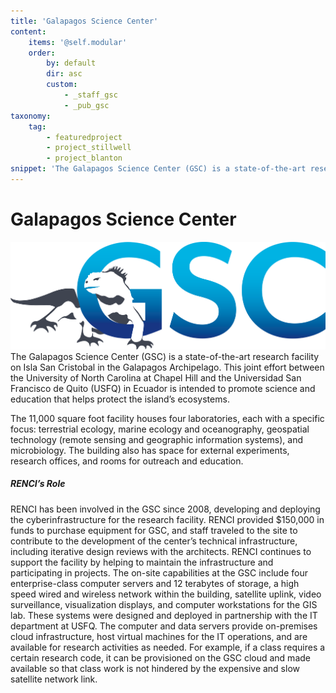 ```yaml
---
title: 'Galapagos Science Center'
content:
    items: '@self.modular'
    order:
        by: default
        dir: asc
        custom:
            - _staff_gsc
            - _pub_gsc
taxonomy:
    tag:
        - featuredproject
        - project_stillwell
        - project_blanton
snippet: 'The Galapagos Science Center (GSC) is a state-of-the-art research facility on Isla San Cristobal in the Galapagos Archipelago. This joint effort between the University of North Carolina at Chapel Hill and the Universidad San Francisco de Quito (USFQ) in Ecuador is intended to promote science and education that helps protect the island’s ecosystems.'
---
```


# Galapagos Science Center

![](GSC_gray-and-blue_galapagos_logo.png)The Galapagos Science Center (GSC) is a state-of-the-art research facility on Isla San Cristobal in the Galapagos Archipelago. This joint effort between the University of North Carolina at Chapel Hill and the Universidad San Francisco de Quito (USFQ) in Ecuador is intended to promote science and education that helps protect the island’s ecosystems.

The 11,000 square foot facility houses four laboratories, each with a specific focus: terrestrial ecology, marine ecology and oceanography, geospatial technology (remote sensing and geographic information systems), and microbiology. The building also has space for external experiments, research offices, and rooms for outreach and education.

##### RENCI’s Role

RENCI has been involved in the GSC since 2008, developing and deploying the cyberinfrastructure for the research facility. RENCI provided $150,000 in funds to purchase equipment for GSC, and staff traveled to the site to contribute to the development of the center’s technical infrastructure, including iterative design reviews with the architects. RENCI continues to support the facility by helping to maintain the infrastructure and participating in projects.
The on-site capabilities at the GSC include four enterprise-class computer servers and 12 terabytes of storage, a high speed wired and wireless network within the building, satellite uplink, video surveillance, visualization displays, and computer workstations for the GIS lab. These systems were designed and deployed in partnership with the IT department at USFQ. The computer and data servers provide  on-premises cloud infrastructure, host virtual machines for the IT operations, and are available for research activities as needed. For example, if a class requires a certain research code, it can be provisioned on the GSC cloud and made available so that class work is not hindered by the expensive and slow satellite network link.